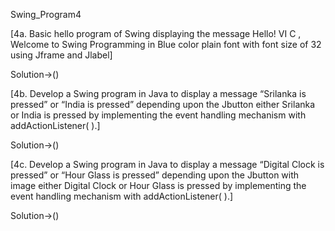 Swing_Program4

[4a. Basic hello program of Swing displaying the message Hello! VI C , Welcome to Swing
Programming in Blue color plain font with font size of 32 using Jframe and Jlabel]


Solution->()


[4b. Develop a Swing program in Java to display a message “Srilanka is pressed” or “India is
pressed” depending upon the Jbutton either Srilanka or India is pressed by implementing the
event handling mechanism with addActionListener( ).]

Solution->()


[4c. Develop a Swing program in Java to display a message “Digital Clock is pressed” or “Hour
Glass is pressed” depending upon the Jbutton with image either Digital Clock or Hour Glass is
pressed by implementing the event handling mechanism with addActionListener( ).]

Solution->()


